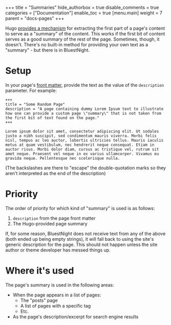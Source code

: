 +++
title = "Summaries"
hide_authorbox = true
disable_comments = true
categories = ["Documentation"]
enable_toc = true
[menu.main]
  weight = 7
  parent = "docs-pages"
+++

Hugo [provides a mechanism](https://gohugo.io/content/summaries/) for extracting the first part of a page's content to serve as a "summary" of the content. This works if the first bit of content serves as a good summary of the rest of the page. Sometimes, though, it doesn't. There's no built-in method for providing your own text as a "summary" - but there is in BluestNight.

<!--more-->

# Setup

In your page's [front matter](https://gohugo.io/content/front-matter/), provide the text as the value of the `description` parameter. For example:

```
+++
title = "Some Random Page"
description = "A page containing dummy Lorem Ipsum text to illustrate how one can provide a custom page \"summary\" that is not taken from the first bit of text found on the page."
+++

Lorem ipsum dolor sit amet, consectetur adipiscing elit. Ut sodales justo a nibh suscipit, sed condimentum mauris viverra. Morbi felis nisl, tempus ac leo auctor, lobortis ultricies tellus. Mauris iaculis metus at quam vestibulum, nec hendrerit neque consequat. Etiam in auctor risus. Morbi dolor diam, cursus ac tristique vel, rutrum sit amet neque. Praesent vel neque in ex varius ullamcorper. Vivamus eu gravida neque. Pellentesque nec scelerisque nulla.
```

(The backslashes are there to "escape" the double-quotation marks so they aren't interpreted as the end of the description)

# Priority

The order of priority for which kind of "summary" is used is as follows:

1. `description` from the page front matter
1. The Hugo-provided page summary

If, for some reason, BluestNight does not receive text from any of the above (both ended up being empty strings), it will fall back to using the site's generic description for the page. This should not happen unless the site author or theme developer has messed things up.

# Where it's used

The page's summary is used in the following areas:

- When the page appears in a list of pages:
  - The "posts" page
  - A list of pages with a specific tag
  - Etc.
- As the page's description/excerpt for search engine results
